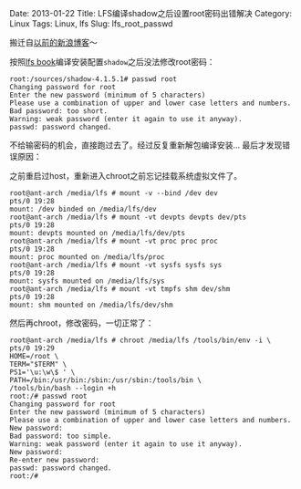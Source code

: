 Date: 2013-01-22
Title: LFS编译shadow之后设置root密码出错解决
Category: Linux
Tags: Linux, lfs
Slug: lfs_root_passwd

搬迁自[以前的新浪博客](http://blog.sina.com.cn/s/blog_76db5e270101hvh1.html)～

按照[lfs book](http://www.linuxfromscratch.org/lfs/download.html)编译安装配置`shadow`之后没法修改root密码：

```
root:/sources/shadow-4.1.5.1# passwd root
Changing password for root
Enter the new password (minimum of 5 characters)
Please use a combination of upper and lower case letters and numbers.
Bad password: too short.  
Warning: weak password (enter it again to use it anyway).
passwd: password changed.
```

不给输密码的机会，直接跑过去了。经过反复重新解包编译安装… 最后才发现错误原因：

之前重启过host，重新进入chroot之前忘记挂载系统虚拟文件了。

```
root@ant-arch /media/lfs # mount -v --bind /dev dev                pts/0 19:28
mount: /dev binded on /media/lfs/dev
root@ant-arch /media/lfs # mount -vt devpts devpts dev/pts         pts/0 19:28
mount: devpts mounted on /media/lfs/dev/pts
root@ant-arch /media/lfs # mount -vt proc proc proc                pts/0 19:28
mount: proc mounted on /media/lfs/proc
root@ant-arch /media/lfs # mount -vt sysfs sysfs sys               pts/0 19:28
mount: sysfs mounted on /media/lfs/sys
root@ant-arch /media/lfs # mount -vt tmpfs shm dev/shm             pts/0 19:28
mount: shm mounted on /media/lfs/dev/shm
```

然后再chroot，修改密码，一切正常了：

```
root@ant-arch /media/lfs # chroot /media/lfs /tools/bin/env -i \   pts/0 19:29
HOME=/root \
TERM="$TERM" \
PS1='\u:\w\$ ' \
PATH=/bin:/usr/bin:/sbin:/usr/sbin:/tools/bin \
/tools/bin/bash --login +h
root:/# passwd root
Changing password for root
Enter the new password (minimum of 5 characters)
Please use a combination of upper and lower case letters and numbers.
New password:
Bad password: too simple. 
Warning: weak password (enter it again to use it anyway).
New password:
Re-enter new password:
passwd: password changed.
root:/#
```
